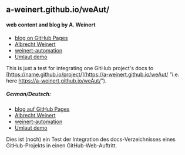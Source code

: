 ## a-weinert.github.io/weAut/
#### web content and blog by A. Weinert
+ [blog on GitHub Pages](https://a-weinert.github.io/index.html "blog startet April 2019")
+ [Albrecht Weinert](https://a-weinert.de/index_en.html "Albrecht's web site")
+ [weinert-automation](https://weinert-automation.de/index_en.html "development service consulting")
+ [Umlaut demo](https://a-weinert.github.io/umlautGitHubPages.html "No way to use other enconding but utf-8")

This is just a test for integrating one GitHub project's docs to 
[https://name.github.io/project/](https://a-weinert.github.io/weAut/ "i.e. here https://a-weinert.github.io/weAut/").

##### German/Deutsch:
- [blog auf GitHub Pages](https://a-weinert.github.io/index_de.html "blog seit April 2019")
- [Albrecht Weinert](https://a-weinert.de/index.html "Albrecht Weinerts Web-Bereich")
- [weinert-automation](https://weinert-automation.de/index.html "Entwicklung Service Beratung")
- [Umlaut demo](https://a-weinert.github.io/umlautGitHubPages.html "Mit Github und Jekyll kommt man um utf-8 nicht herum")

Dies ist (noch) ein Test der Integration des docs-Verzeichnisses eines 
GitHub-Projekts in einen GitHub-Web-Auftritt.
 
